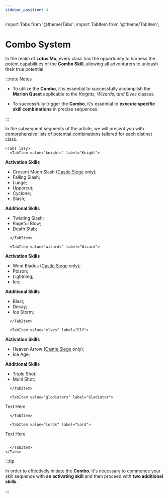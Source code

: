 ```yaml
---
sidebar_position: 4
---
```


import Tabs from '@theme/Tabs';
import TabItem from '@theme/TabItem';

# Combo System

In the realm of **Lotus Mu**, every class has the opportunity to harness the potent capabilities of the **Combo Skill**, allowing all adventurers to unleash their true potential.

:::note Notes

- To utilize the **Combo**, it is essential to successfully accomplish the **Marlon Quest** applicable to the _Knights, Wizards, and Elves_ classes.

- To successfully trigger the **Combo**, it's essential to **execute specific skill combinations** in precise sequences.


:::

In the subsequent segments of the article, we will present you with comprehensive lists of potential combinations tailored for each distinct class.

```mdx-code-block
<Tabs lazy>
  <TabItem value="knights" label="Knight">
```

**Activation Skills**

- Cresent Moon Slash ([Castle Siege](/events/castle-siege) only);
- Falling Slash;
- Lunge;
- Uppercut;
- Cyclone;
- Slash;

**Additional Skills**

- Twisting Slash;
- Rageful Blow;
- Death Stab;

```mdx-code-block
  </TabItem>

  <TabItem value="wizards" label="Wizard">
```

**Activation Skills**

- Wind Blades ([Castle Siege](/events/castle-siege) only);
- Poison;
- Lightning;
- Ice;

**Additional Skills**

- Blast;
- Decay;
- Ice Storm;

```mdx-code-block
  </TabItem>

  <TabItem value="elves" label="Elf">
```

**Activation Skills**

- Heaven Arrow ([Castle Siege](/events/castle-siege) only);
- Ice Age;

**Additional Skills**

- Triple Shot;
- Multi Shot;

```mdx-code-block
  </TabItem>

  <TabItem value="gladiators" label="Gladiator">
```

Text Here

```mdx-code-block
  </TabItem>

  <TabItem value="lords" label="Lord">
```

Text Here

```mdx-code-block

  </TabItem>
</Tabs>
```

:::tip

In order to effectively initiate the **Combo**, it's necessary to commence your skill sequence with **an activating skill** and then proceed with **two additional skills**.

:::
